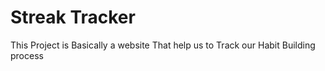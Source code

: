 <h1>
  Streak Tracker
</h1>
<p>This Project is Basically a website That help us to Track our Habit Building process</p>
